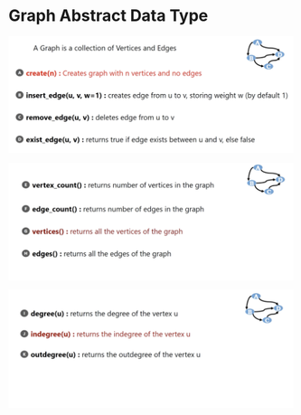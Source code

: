 # Graph Abstract Data Type

<img src='../asserts/239_1.png'></img>

<img src='../asserts/239_2.png'></img>

<img src='../asserts/239_3.png'></img>
